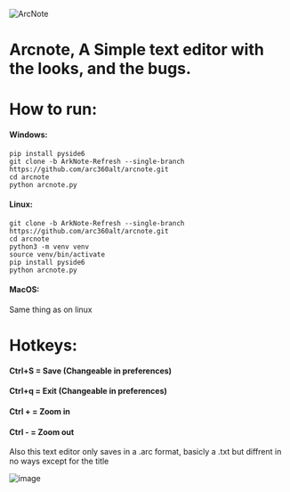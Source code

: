 ![ArcNote](https://github.com/user-attachments/assets/08447efd-c5a0-4ad8-99ed-f47eea018fa8)
# Arcnote, A Simple text editor with the looks, and the bugs.

# How to run:
#### Windows:
````
pip install pyside6
git clone -b ArkNote-Refresh --single-branch https://github.com/arc360alt/arcnote.git
cd arcnote
python arcnote.py
````
#### Linux: 
````
git clone -b ArkNote-Refresh --single-branch https://github.com/arc360alt/arcnote.git
cd arcnote
python3 -m venv venv
source venv/bin/activate
pip install pyside6
python arcnote.py
````
#### MacOS: 
Same thing as on linux

# Hotkeys:
#### Ctrl+S = Save (Changeable in preferences)
#### Ctrl+q = Exit (Changeable in preferences)
#### Ctrl + = Zoom in
#### Ctrl - = Zoom out

Also this text editor only saves in a .arc format, basicly a .txt but diffrent in no ways except for the title

![image](https://github.com/user-attachments/assets/5464ee51-d4d0-4272-a6a9-a12819d39275)

